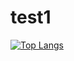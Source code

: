 # test1
[![Top Langs](https://github-readme-stats.vercel.app/api/top-langs/?username=theleanbow)](https://github.com/theleanbow/github-readme-stats)